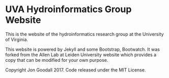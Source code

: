# UVA Hydroinformatics Group Website

This is the website of the hydroinformatics research group at the University of Virginia.

This website is powered by Jekyll and some Bootstrap, Bootwatch. It was forked from the <a herf="http://www.allanlab.org/"> Allen Lab at Leiden University</a> website which provides a copy that can be modified for your own purpose.


Copyright Jon Goodall 2017. Code released under the MIT License.
